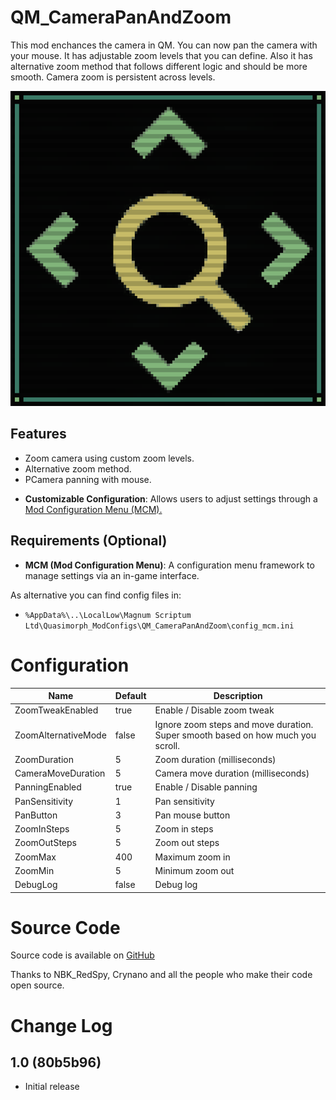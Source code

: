 # QM_CameraPanAndZoom

This mod enchances the camera in QM.
You can now pan the camera with your mouse.
It has adjustable zoom levels that you can define.
Also it has alternative zoom method that follows different logic and should be more smooth.
Camera zoom is persistent across levels.

![thumbnail icon](media/thumbnail.png)

## Features

* Zoom camera using custom zoom levels.
* Alternative zoom method.
* PCamera panning with mouse.

- **Customizable Configuration**: Allows users to adjust settings through a [Mod Configuration Menu (MCM).](https://steamcommunity.com/sharedfiles/filedetails/?id=3469678797)

## Requirements (Optional)

- **MCM (Mod Configuration Menu)**: A configuration menu framework to manage settings via an in-game interface.

As alternative you can find config files in:
- `%AppData%\..\LocalLow\Magnum Scriptum Ltd\Quasimorph_ModConfigs\QM_CameraPanAndZoom\config_mcm.ini`

# Configuration
| Name                  | Default | Description                                                                 |
|-----------------------|---------|-----------------------------------------------------------------------------|
| ZoomTweakEnabled      | true    | Enable / Disable zoom tweak                                               |
| ZoomAlternativeMode   | false   | Ignore zoom steps and move duration. Super smooth based on how much you scroll. |
| ZoomDuration          | 5       | Zoom duration (milliseconds)                                              |
| CameraMoveDuration    | 5       | Camera move duration (milliseconds)                                        |
| PanningEnabled        | true    | Enable / Disable panning                                                  |
| PanSensitivity        | 1       | Pan sensitivity                                                           |
| PanButton             | 3       | Pan mouse button                                                          |
| ZoomInSteps           | 5       | Zoom in steps                                                             |
| ZoomOutSteps          | 5       | Zoom out steps                                                            |
| ZoomMax               | 400     | Maximum zoom in                                                           |
| ZoomMin               | 5       | Minimum zoom out                                                          |
| DebugLog              | false   | Debug log                                                                 |

# Source Code
Source code is available on [GitHub](https://github.com/ARZUMATA/QM-ARZUMATA-CameraPanAndZoom)

Thanks to NBK_RedSpy, Crynano and all the people who make their code open source.

# Change Log
## 1.0 (80b5b96)
* Initial release

